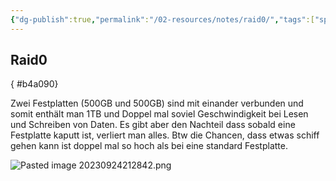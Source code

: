 ```yaml
---
{"dg-publish":true,"permalink":"/02-resources/notes/raid0/","tags":["speicher/raid/raid0"],"noteIcon":"","updated":"2024-08-16T18:32:42.654+02:00"}
---
```


## Raid0 
{ #b4a090}


Zwei Festplatten (500GB und 500GB) sind mit einander verbunden und somit enthält man 1TB und Doppel mal soviel Geschwindigkeit bei Lesen und Schreiben von Daten. Es gibt aber den Nachteil dass sobald eine Festplatte kaputt ist, verliert man alles. Btw die Chancen, dass etwas schiff gehen kann ist doppel mal so hoch als bei eine standard Festplatte. 

![Pasted image 20230924212842.png](/img/user/02%20-%20RESOURCES/Files/IMGs/Pasted%20image%2020230924212842.png)